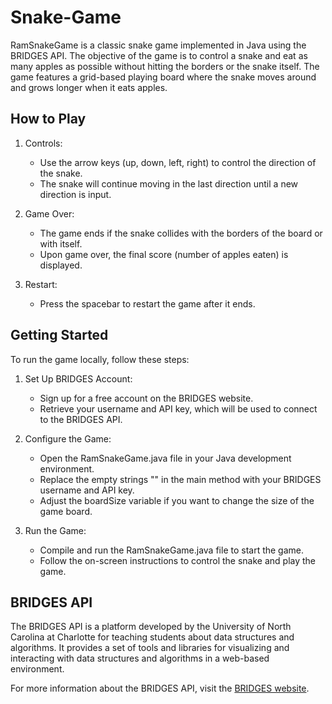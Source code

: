 # Snake-Game
RamSnakeGame is a classic snake game implemented in Java using the BRIDGES API. The objective of the game is to control a snake and eat as many apples as possible without hitting the borders or the snake itself. The game features a grid-based playing board where the snake moves around and grows longer when it eats apples.

## How to Play

1. Controls:
    * Use the arrow keys (up, down, left, right) to control the direction of the snake.
    * The snake will continue moving in the last direction until a new direction is input.

2. Game Over:
    * The game ends if the snake collides with the borders of the board or with itself.
    * Upon game over, the final score (number of apples eaten) is displayed.

3. Restart:
    * Press the spacebar to restart the game after it ends.
  
## Getting Started

To run the game locally, follow these steps:

1. Set Up BRIDGES Account:
    * Sign up for a free account on the BRIDGES website.
    * Retrieve your username and API key, which will be used to connect to the BRIDGES API.

2. Configure the Game:
    * Open the RamSnakeGame.java file in your Java development environment.
    * Replace the empty strings "" in the main method with your BRIDGES username and API key.
    * Adjust the boardSize variable if you want to change the size of the game board.

3. Run the Game:
    * Compile and run the RamSnakeGame.java file to start the game.
    * Follow the on-screen instructions to control the snake and play the game.

## BRIDGES API

The BRIDGES API is a platform developed by the University of North Carolina at Charlotte for teaching students about data structures and algorithms. It provides a set of tools and libraries for visualizing and interacting with data structures and algorithms in a web-based environment.

For more information about the BRIDGES API, visit the [BRIDGES website](http://bridgesuncc.github.io/).
